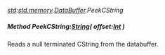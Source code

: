 _[std](../../modules/std/std-module.md):[std.memory](../../modules/std/std-memory.md).[DataBuffer](../../modules/std/std-memory-databuffer.md).PeekCString_
##### Method PeekCString:[String](../../modules/wonkey/wonkey-types-string.md)( offset:[Int](../../modules/wonkey/wonkey-types-int.md) )
Reads a null terminated CString from the databuffer.
